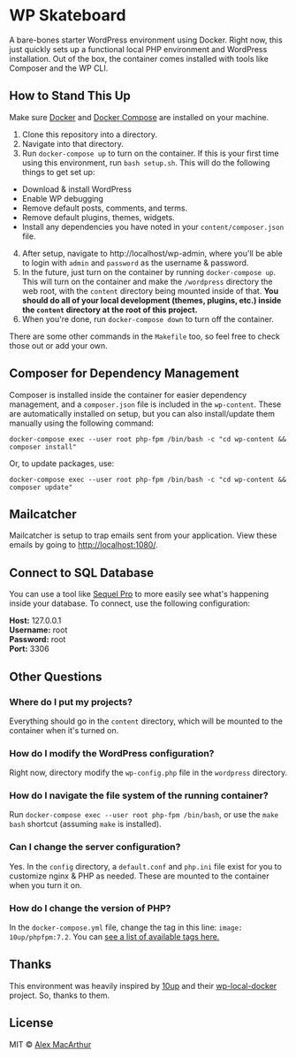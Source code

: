# WP Skateboard
A bare-bones starter WordPress environment using Docker. Right now, this just quickly sets up a functional local PHP environment and WordPress installation. Out of the box, the container comes installed with tools like Composer and the WP CLI. 

## How to Stand This Up
Make sure [Docker](https://www.docker.com/) and [Docker Compose](https://docs.docker.com/compose/) are installed on your machine.

1. Clone this repository into a directory. 
2. Navigate into that directory. 
3. Run `docker-compose up` to turn on the container. If this is your first time using this environment, run `bash setup.sh`. This will do the following things to get set up:
* Download & install WordPress
* Enable WP debugging
* Remove default posts, comments, and terms. 
* Remove default plugins, themes, widgets. 
* Install any dependencies you have noted in your `content/composer.json` file. 
4. After setup, navigate to http://localhost/wp-admin, where you'll be able to login with `admin` and `password` as the username & password. 
5. In the future, just turn on the container by running `docker-compose up`. This will turn on the container and make the `/wordpress` directory the web root, with the `content` directory being mounted inside of that. **You should do all of your local development (themes, plugins, etc.) inside the `content` directory at the root of this project.**
6. When you're done, run `docker-compose down` to turn off the container.

There are some other commands in the `Makefile` too, so feel free to check those out or add your own.

## Composer for Dependency Management
Composer is installed inside the container for easier dependency management, and a `composer.json` file is included in the `wp-content`. These are automatically installed on setup, but you can also install/update them manually using the following command: 

```
docker-compose exec --user root php-fpm /bin/bash -c "cd wp-content && composer install"
```

Or, to update packages, use: 

```
docker-compose exec --user root php-fpm /bin/bash -c "cd wp-content && composer update"
```

## Mailcatcher
Mailcatcher is setup to trap emails sent from your application. View these emails by going to [http://localhost:1080/](http://localhost:1080/).

## Connect to SQL Database
You can use a tool like [Sequel Pro](https://www.sequelpro.com/) to more easily see what's happening inside your database. To connect, use the following configuration: 

**Host:** 127.0.0.1  
**Username:** root  
**Password:** root  
**Port:** 3306  

## Other Questions

### Where do I put my projects?
Everything should go in the `content` directory, which will be mounted to the container when it's turned on. 

### How do I modify the WordPress configuration?
Right now, directory modify the `wp-config.php` file in the `wordpress` directory. 

### How do I navigate the file system of the running container? 
Run `docker-compose exec --user root php-fpm /bin/bash`, or use the `make bash` shortcut (assuming `make` is installed).

### Can I change the server configuration?
Yes. In the `config` directory, a `default.conf` and `php.ini` file exist for you to customize nginx & PHP as needed. These are mounted to the container when you turn it on.

### How do I change the version of PHP?
In the `docker-compose.yml` file, change the tag in this line: `image: 10up/phpfpm:7.2`. You can [see a list of available tags here.](https://hub.docker.com/r/10up/phpfpm/tags)

## Thanks
This environment was heavily inspired by [10up](https://github.com/10up) and their [wp-local-docker](https://github.com/10up/wp-local-docker) project. So, thanks to them.

## License
MIT © [Alex MacArthur](https://macarthur.me)

